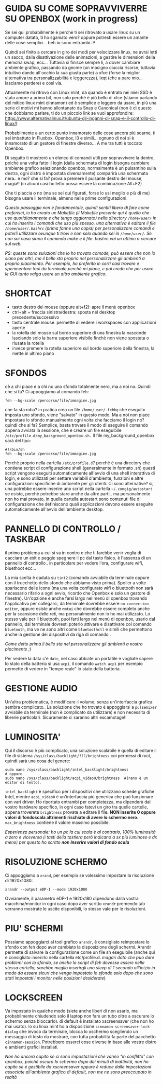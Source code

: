 # GUIDA SU COME SOPRAVVIVERRE SU OPENBOX (work in progress)

Se sei qui probabilmente è perchè ti sei ritrovato a usare linux su un computer datato, ti ho sgamato vero? oppure potresti essere un amante delle cose semplici... beh io sono entrambi :P

Quindi sei finito a cercare in giro dei modi per velocizzare linux, ne avrai letti un sacco, dalla disattivazione delle animazioni, a gestire le dimensioni della memoria swap, ecc... Tuttavia si finisce sempre lì, a dover cambiare ambiente grafico, passando da gnome (un macigno ciuccia risorse, tuttavia intuitivo dando all'occhio la sua giusta parte) a xfce (forse la miglior alternativa tra personalizzabilità e leggerezza), lxqt (che a pare mio... lasciamo perdere) e così via.

Attualmente mi ritrovo con Linux mint, da quando è entrato nei miei SSD è stato amore a primo bit, non solo perchè è più bello di xfce (stiamo parlando del mitico linux mint cinnamon) ed è semplice e leggero da usare, in più una serie di motivi mi hanno allontanato da Snap e Canonical (non è di questo che dobbiamo parlare, ti do un piccolo link se vuoi approfondire: https://www.alternativalinux.it/ubuntu-gli-inganni-di-snap-e-il-controllo-di-linux/) 

Probabilmente a un certo punto innamorato delle cose ancora più scarne, ti sei imbattuto in Fluxbox, Openbox, i3 e simili... ognuno di noi si è innamorato di un gestore di finestre diverso... A me tra tutti è toccato Openbox.

Di seguito ti mostrerò un elenco di comandi utili per sopravvivere la dentro, poichè una volta fatto il login (dalla schermata di login bisogna cambiare ambiente grafico selezionando openbox, normalmente è un pulsantino sulla destra, ogni distro è impostata diversamente) comparirà una schermata nera.. e mo? che si fa? prova a premere il pulsante destro del mouse, magia!! 
(in alcuni casi ho letto possa essere la combinazione Alt+F2)

Che ti piaccia o no (ma se sei qui figurati, forse lo usi meglio e più di me) bisogna usare il terminale, almeno nelle prime configurazioni.

*Questo passaggio non è fondamentale, quindi sentiti libero di fare come preferisci, io ho creato un Makefile (il Makefile presente qui è quello che uso quotidianamente e che tengo aggiornato) nella directory `/home/user/` in cui ho inserito i comandi che uso più spesso, una alternativa è editare il file `/home/user/.bashrc` (prima fanne una copia) per personalizzare comandi e poterli utilizzare ovunque ti trovi e non solo quando sei in `/home/user/`. 
Se non sai cosa siano il comando make e il file .bashrc vai un attimo a cercare sul web.*

*PS: queste sono suluzioni che io ho trovato comode, può essere che non lo siano per altri, ma il bello sta proprio nel personalizzare gli ambienti a proprio piacimento.
Per esempio, ho preferito in certi casi trovare e sperimentare tool da terminale perchè mi piace, e poi credo che per usare le GUI tanto valga usare un altro ambiente grafico*.

# SHORTCAT 
* tasto destro del mouse (oppure alt+f2): apre il menù openbox
* ctrl+alt + freccia sinistra/destra: sposta nel desktop precedente/successivo 
* tasto centrale mouse: permette di vedere i workspaces con applicazioni aperte
* la rotella del mouse sul bordo superiore di una finestra la nasconde lasciando solo la barra superiore visibile finchè non viene spostata o riusata la rotella
* invece premere la rotella superiore sul bordo superiore della finestra, la mette in ultimo piano 

# SFONDOS

cè a chi piace e a chi no uno sfondo totalmente nero, ma a noi no. Quindi che si fa?
Ci appoggiamo al comando feh:
```
feh --bg-scale /percorso/file/immagine.jpg
```
che fa sta roba? in pratica crea un file `/home/user/.fehbg` che eseguito imposta uno sfondo, viene "salvato" in questo modo.
Ma a noi non piace impostare lo sfondo manualmente ogni volta che facciamo il login no? quindi che si fa?
Semplice, basta trovare il modo di eseguire il comando appena avviata la sessione, che è creare un file eseguibile `/etc/profile.d/my_background_openbox.sh.` Il file my_background_openbox sarà del tipo:
```
#!/bin/sh
feh --bg-scale /percorso/file/immagine.jpg
```
Perchè proprio nella cartella `/etc/profile.d`? perchè è una directory che contiene script di configurazione shell (generalmente in formato .sh) questi script vengono eseguiti automaticamente all'avvio di una shell interattiva di login, e sono utilizzati per settare variabili d'ambiente, funzioni e altre configurazioni specifiche di ambiente per gli utenti.
Ci sono alternative? si, una potrebbe essere inserire uno script nella cartella `~/.congig/autostart` se esiste, perchè potrebbe stare anche da altre parti.. ma personalmente non ho mai provato, in quella cartella autostart sono contenuti file di configurazione che definiscono quali applicazioni devono essere eseguite automaticamente all'avvio dell'ambiente desktop.

# PANNELLO DI CONTROLLO / TASKBAR
il primo problema a cui si va in contro e che ti farebbe venir voglia di cacciare un exit o peggio spegnere il pc dal tasto fisico, è l'assenza di un pannello di controllo.. in particolare per vedere l'ora, configurare wifi, bluethoot ecc... 

La mia scelta è caduta su `tint2` (comando avviabile da terminale oppure con il trucchetto dello sfondo che abbiamo visto prima).
Spoiler a volte spariscono delle icone (ma una volta configurato wifi o bluetooth non sarà necessario rifarlo a ogni avvio, ricordo che Openbox è solo un gestore di finestre). Un'opzione è anche farsi largo nel menù di openbox trovando l'applicativo per collegarsi, da terminale dovrebbe essere `nm-connection-editor`, oppure esiste anche `nmtui` che dovrebbe essere completo anche per la scansione delle reti, ma personalmente non lo ho mai utilizzato. Lo stesso vale per il bluetooth, puoi farti largo nel menù di openbox, usarlo dal pannello, dal terminale dovresti poterlo attivare e disattivare col comando `bluetooth`, ma ve ne sono altri come `bluetoothctl` e simili che permettono anche la gestione dei dispositivi da riga di comando .

*Come detto prima il bello sta nel personalizzare gli ambienti a nostro piacimento ;)*

Per vedere la data c'è `date`, nel caso abbiate un portatile e vogliate sapere lo stato della batteria si usa `acpi`, il comando `watch acpi` per esempio permette di vedere in "tempo reale" lo stato della batteria. 

# GESTIONE AUDIO
Un'altra problematica, è modificare il volume, senza un'interfaccia grafica sembra complicato..
La soluzione che ho trovato è appoggiarsi a `pulsemixer` avviabile da terminale (non è complicato da utilizzare) e non necessita di librerie particolari.
Sicuramente ci saranno altri escamotage!!

# LUMINOSITA' 
Qui il discorso è più complicato, una soluzione scalabile è quella di editare il file di sistema `/sys/class/backlight/???/brightness` coi permessi di root, quindi sarà una cosa del genere: 
```
sudo nano /sys/class/backlight/intel_backlight/brightness
# oppure
sudo nano /sys/class/backlight/acpi_video0/brightness  #(nano è un editor di testo).
```
`intel_backlight` è specifico per i dispositivi che utilizzano schede grafiche Intel, mentre `acpi_video0` è un'interfaccia più generica che può funzionare con vari driver.
Ho riportato entrambi per completezza, ma dipenderà dal vostro hardware specifico, in ogni caso fatevi un giro tra quelle cartelle, appena troverete `brightness` provate a editare il file. **NON inserite 0 oppure valori di fondoscala altrimenti rischiate di avere lo schermo nero**.
`max_brightness` contiene il valore massimo possibile.

*Esperienza personale:
ho un pc la cui scala è al contrario, 100% luminosità a zero e viceversa (i tasti della tastiera però indicano a sx più luminoso e dx meno) per questo ho scritto **non inserire valori di fondo scala***

# RISOLUZIONE SCHERMO
Ci appoggiamo a `xrand`, per esempio se volessimo impostare la risoluzione di 1920x1080:
```
xrandr --output eDP-1 --mode 1920x1080
```
Ovviamente, il parametro eDP-1 e 1920x180 dipendono dalla vostra macchina/monitor in ogni caso dopo aver scritto `xrandr` premendo tab verranno mostrate le uscite disponibili, lo stesso vale per le risoluzioni.

# PIU' SCHERMI
Possiamo appoggiarci al tool grafico `arandr`, è consigliato reimpostare lo sfondo con feh dopo aver cambiato la disposizione degli schermi.
Arandr permette di salvare la configurazione come un file sh eseguibile (anche qui è consigliato inserirlo nella cartella etc/profile.d.
*magari dato che può dare problemi con lo sfondo, se anche lo script di feh dovesse essere nella stessa cartella, sarebbe meglio inserirgli uno sleep di 1 secondo all'inizio in modo da essere sicuri che venga impostato lo sfondo solo dopo che sono stati impostati i monitor nelle posizioni desiderate*)

# LOCKSCREEN
Va impostato in qualche modo (siete anche liberi di non usarlo, ma probabilmente chiudendo solo il laptop non farà un tubo oltre a oscurare lo schermo senza bloccarlo).
di default è installato xscreensaver (che non ho mai usato). Io su linux mint ho a disposizione `cinnamon-screensaver-lock-dialog` che invoco da terminale, blocca lo oschermo scegliendo un messaggio di testo da mostrare, con tutta probabilità fa parte del pacchetto `cinnamon-session`. Potrebbero esserci cose diverse in base alle vostre distro e ambienti grafici installati.

*Non ho ancora capito se ci sono impostazioni che vanno "in conflitto" con openbox, poichè oscura lo schermo dopo dei minuti di inattività, non ho capito se è gestibile da xscreensaver oppure è reduce dalle impostazioni associate all'ambiente grafico di default, non me ne sono preoccupato in realtà*

